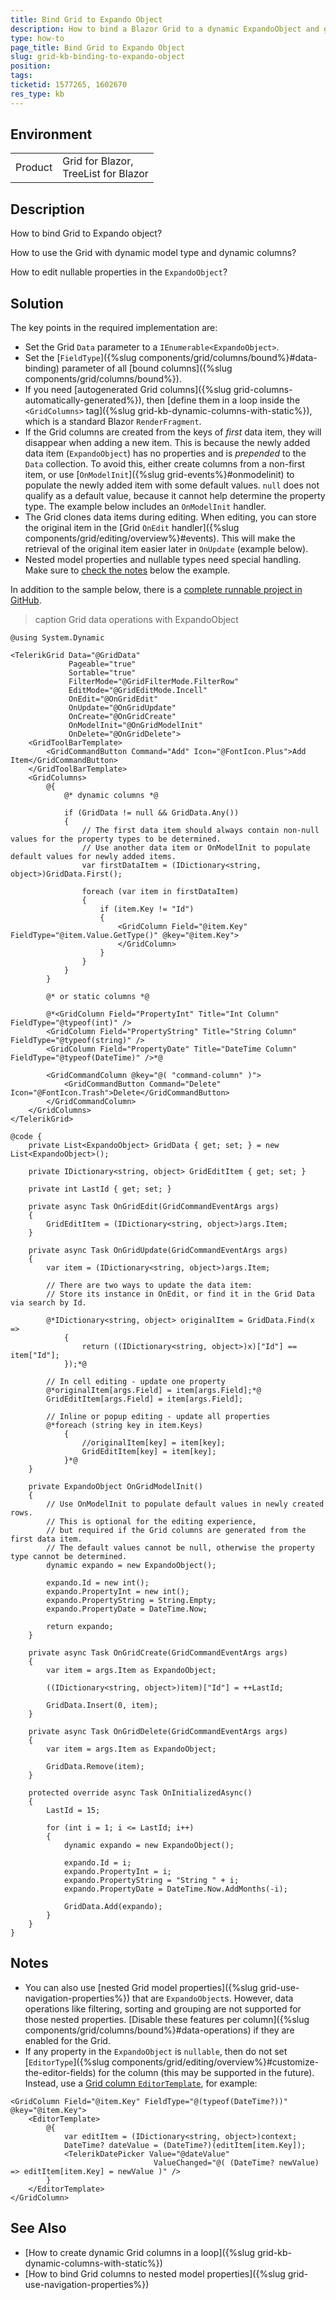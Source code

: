 ```yaml
---
title: Bind Grid to Expando Object
description: How to bind a Blazor Grid to a dynamic ExpandoObject and generate columns at runtime. How to edit nullable properties.
type: how-to
page_title: Bind Grid to Expando Object
slug: grid-kb-binding-to-expando-object
position: 
tags: 
ticketid: 1577265, 1602670
res_type: kb
---
```



## Environment

<table>
    <tbody>
        <tr>
            <td>Product</td>
            <td>Grid for Blazor, <br /> TreeList for Blazor</td>
        </tr>
    </tbody>
</table>


## Description

How to bind Grid to Expando object?

How to use the Grid with dynamic model type and dynamic columns?

How to edit nullable properties in the `ExpandoObject`?


## Solution

The key points in the required implementation are:

* Set the Grid `Data` parameter to a `IEnumerable<ExpandoObject>`.
* Set the [`FieldType`]({%slug components/grid/columns/bound%}#data-binding) parameter of all [bound columns]({%slug components/grid/columns/bound%}).
* If you need [autogenerated Grid columns]({%slug grid-columns-automatically-generated%}), then [define them in a loop inside the `<GridColumns>` tag]({%slug grid-kb-dynamic-columns-with-static%}), which is a standard Blazor `RenderFragment`.
* If the Grid columns are created from the keys of *first* data item, they will disappear when adding a new item. This is because the newly added data item (`ExpandoObject`) has no properties and is *prepended* to the `Data` collection. To avoid this, either create columns from a non-first item, or use [`OnModelInit`]({%slug grid-events%}#onmodelinit) to populate the newly added item with some default values. `null` does not qualify as a default value, because it cannot help determine the property type. The example below includes an `OnModelInit` handler.
* The Grid clones data items during editing. When editing, you can store the original item in the [Grid `OnEdit` handler]({%slug components/grid/editing/overview%}#events). This will make the retrieval of the original item easier later in `OnUpdate` (example below).
* Nested model properties and nullable types need special handling. Make sure to [check the notes](#notes) below the example.

In addition to the sample below, there is a [complete runnable project in GitHub](https://github.com/telerik/blazor-ui/tree/master/grid/binding-to-expando-object).

>caption Grid data operations with ExpandoObject

<div class="skip-repl"></div>

````CSHTML
@using System.Dynamic

<TelerikGrid Data="@GridData"
             Pageable="true"
             Sortable="true"
             FilterMode="@GridFilterMode.FilterRow"
             EditMode="@GridEditMode.Incell"
             OnEdit="@OnGridEdit"
             OnUpdate="@OnGridUpdate"
             OnCreate="@OnGridCreate"
             OnModelInit="@OnGridModelInit"
             OnDelete="@OnGridDelete">
    <GridToolBarTemplate>
        <GridCommandButton Command="Add" Icon="@FontIcon.Plus">Add Item</GridCommandButton>
    </GridToolBarTemplate>
    <GridColumns>
        @{
            @* dynamic columns *@

            if (GridData != null && GridData.Any())
            {
                // The first data item should always contain non-null values for the property types to be determined.
                // Use another data item or OnModelInit to populate default values for newly added items.
                var firstDataItem = (IDictionary<string, object>)GridData.First();

                foreach (var item in firstDataItem)
                {
                    if (item.Key != "Id")
                    {
                        <GridColumn Field="@item.Key" FieldType="@item.Value.GetType()" @key="@item.Key">
                        </GridColumn>
                    }
                }
            }
        }

        @* or static columns *@

        @*<GridColumn Field="PropertyInt" Title="Int Column" FieldType="@typeof(int)" />
        <GridColumn Field="PropertyString" Title="String Column" FieldType="@typeof(string)" />
        <GridColumn Field="PropertyDate" Title="DateTime Column" FieldType="@typeof(DateTime)" />*@

        <GridCommandColumn @key="@( "command-column" )">
            <GridCommandButton Command="Delete" Icon="@FontIcon.Trash">Delete</GridCommandButton>
        </GridCommandColumn>
    </GridColumns>
</TelerikGrid>

@code {
    private List<ExpandoObject> GridData { get; set; } = new List<ExpandoObject>();

    private IDictionary<string, object> GridEditItem { get; set; }

    private int LastId { get; set; }

    private async Task OnGridEdit(GridCommandEventArgs args)
    {
        GridEditItem = (IDictionary<string, object>)args.Item;
    }

    private async Task OnGridUpdate(GridCommandEventArgs args)
    {
        var item = (IDictionary<string, object>)args.Item;

        // There are two ways to update the data item:
        // Store its instance in OnEdit, or find it in the Grid Data via search by Id.

        @*IDictionary<string, object> originalItem = GridData.Find(x =>
            {
                return ((IDictionary<string, object>)x)["Id"] == item["Id"];
            });*@

        // In cell editing - update one property
        @*originalItem[args.Field] = item[args.Field];*@
        GridEditItem[args.Field] = item[args.Field];

        // Inline or popup editing - update all properties
        @*foreach (string key in item.Keys)
            {
                //originalItem[key] = item[key];
                GridEditItem[key] = item[key];
            }*@
    }

    private ExpandoObject OnGridModelInit()
    {
        // Use OnModelInit to populate default values in newly created rows.
        // This is optional for the editing experience,
        // but required if the Grid columns are generated from the first data item.
        // The default values cannot be null, otherwise the property type cannot be determined.
        dynamic expando = new ExpandoObject();

        expando.Id = new int();
        expando.PropertyInt = new int();
        expando.PropertyString = String.Empty;
        expando.PropertyDate = DateTime.Now;

        return expando;
    }

    private async Task OnGridCreate(GridCommandEventArgs args)
    {
        var item = args.Item as ExpandoObject;

        ((IDictionary<string, object>)item)["Id"] = ++LastId;

        GridData.Insert(0, item);
    }

    private async Task OnGridDelete(GridCommandEventArgs args)
    {
        var item = args.Item as ExpandoObject;

        GridData.Remove(item);
    }

    protected override async Task OnInitializedAsync()
    {
        LastId = 15;

        for (int i = 1; i <= LastId; i++)
        {
            dynamic expando = new ExpandoObject();

            expando.Id = i;
            expando.PropertyInt = i;
            expando.PropertyString = "String " + i;
            expando.PropertyDate = DateTime.Now.AddMonths(-i);

            GridData.Add(expando);
        }
    }
}
````


## Notes

* You can also use [nested Grid model properties]({%slug grid-use-navigation-properties%}) that are `ExpandoObject`s. However, data operations like filtering, sorting and grouping are not supported for those nested properties. [Disable these features per column]({%slug components/grid/columns/bound%}#data-operations) if they are enabled for the Grid.
* If any property in the `ExpandoObject` is `nullable`, then do not set [`EditorType`]({%slug components/grid/editing/overview%}#customize-the-editor-fields) for the column (this may be supported in the future). Instead, use a [Grid column `EditorTemplate`](grid-templates-editor), for example:

<div class="skip-repl"></div>

````CSHTML
<GridColumn Field="@item.Key" FieldType="@(typeof(DateTime?))" @key="@item.Key">
    <EditorTemplate>
        @{
            var editItem = (IDictionary<string, object>)context;
            DateTime? dateValue = (DateTime?)(editItem[item.Key]);
            <TelerikDatePicker Value="@dateValue"
                                ValueChanged="@( (DateTime? newValue) => editItem[item.Key] = newValue )" />
        }
    </EditorTemplate>
</GridColumn>
````


## See Also

* [How to create dynamic Grid columns in a loop]({%slug grid-kb-dynamic-columns-with-static%})
* [How to bind Grid columns to nested model properties]({%slug grid-use-navigation-properties%})
